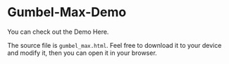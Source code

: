 # Gumbel-Max-Demo

You can check out the Demo <a herf="https://iamxpy.github.io/gumbel_max.html">Here</a>.

The source file is `gumbel_max.html`. Feel free to download it to your device and modify it, then you can open it in your browser.

